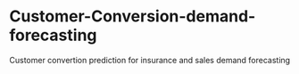 # Customer-Conversion-demand-forecasting
Customer convertion prediction for insurance and sales demand forecasting
